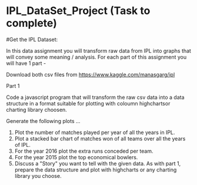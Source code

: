 # IPL_DataSet_Project (Task to complete)
#Get the IPL Dataset:
  
In this data assignment you will transform raw data from IPL into graphs that will convey some meaning / analysis. For each part of this assignment you will have 1 part -


Download both csv files from https://www.kaggle.com/manasgarg/ipl

Part 1

Code a javascript program that will transform the raw csv data into a data structure in a format suitable for plotting with coloumn highchartsor  charting library  choosen.

Generate the following plots ...

1. Plot the number of matches played per year of all the years in IPL.
2. Plot a stacked bar chart of matches won of all teams over all the years of IPL.
3. For the year 2016 plot the extra runs conceded per team.
4. For the year 2015 plot the top economical bowlers.
5. Discuss a "Story" you want to tell with the given data. As with part 1, prepare the data structure and plot with highcharts or any charting library you choose.

